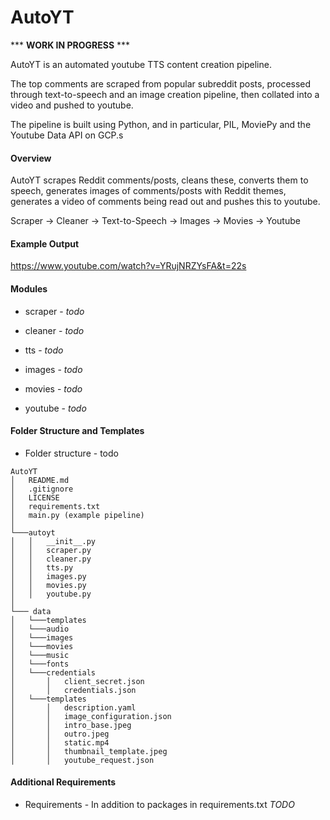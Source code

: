 # AutoYT
*** **WORK IN PROGRESS** ***


AutoYT is an automated youtube TTS content creation pipeline.

The top comments are scraped from popular subreddit posts, processed through text-to-speech and an image creation pipeline, then collated into a video and pushed to youtube. 

The pipeline is built using Python, and in particular, PIL, MoviePy and the Youtube Data API on GCP.s

#### Overview

AutoYT scrapes Reddit comments/posts, cleans these, converts them to speech, generates images of comments/posts with Reddit themes, generates a video of comments being read out and pushes this to youtube.

Scraper &rarr; Cleaner &rarr; Text-to-Speech &rarr; Images &rarr; Movies &rarr; Youtube

#### Example Output

https://www.youtube.com/watch?v=YRujNRZYsFA&t=22s


#### Modules
* scraper - *todo*

* cleaner - *todo*

* tts - *todo*

* images - *todo*

* movies - *todo*

* youtube - *todo*

#### Folder Structure and Templates
* Folder structure - todo

```
AutoYT
│   README.md
│   .gitignore
│   LICENSE
│   requirements.txt
│   main.py (example pipeline)
│
└───autoyt
│   │   __init__.py
│   │   scraper.py
│   │   cleaner.py
│   │   tts.py
│   │   images.py
│   │   movies.py
│   │   youtube.py
│   
└─── data
│   └───templates
│   └───audio
│   └───images
│   └───movies
│   └───music
│   └───fonts
│   └───credentials
│       │   client_secret.json
│       │   credentials.json
│   └───templates
│       │   description.yaml
│       │   image_configuration.json
│       │   intro_base.jpeg
│       │   outro.jpeg
│       │   static.mp4
│       │   thumbnail_template.jpeg
│       │   youtube_request.json
```


#### Additional Requirements
* Requirements - In addition to packages in requirements.txt *TODO*
